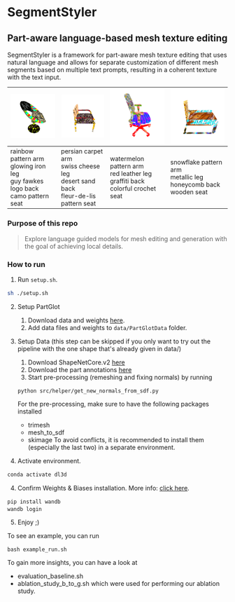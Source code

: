 # SegmentStyler
## Part-aware language-based mesh texture editing
SegmentStyler is a framework for part-aware mesh texture editing that uses natural language and allows for separate customization of different mesh segments based on multiple text prompts, resulting in a coherent texture with the text input.

| ![Chair 1](/data/img/example_chair_1.gif) | ![Chair 12](/data/img/example_chair_2.gif) | ![Chair 3](/data/img/example_chair_3.gif) | ![Chair 4](/data/img/example_chair_4.gif) | 
|-------|--------------|--------------|--------------|
| rainbow pattern arm<br>glowing iron leg<br>guy fawkes logo back<br>camo pattern seat | persian carpet arm<br>swiss cheese leg<br>desert sand back<br>fleur-de-lis pattern seat  | watermelon pattern arm<br>red leather leg<br>graffiti back<br>colorful crochet seat | snowflake pattern arm<br>metallic leg<br>honeycomb back<br>wooden seat |


### Purpose of this repo

> Explore language guided models for mesh editing and generation with the goal of achieving local details. 

### How to run

1. Run `setup.sh`.

```bash
sh ./setup.sh
```

2. Setup PartGlot 

    1. Download data and weights [here](https://drive.google.com/drive/folders/1jvPclGP5Dg0653wrMvN8WX9am7txZJu8).
    2. Add data files and weights to `data/PartGlotData` folder.

3. Setup Data (this step can be skipped if you only want to try out the pipeline with the one shape that's already given in data/)
    1. Download ShapeNetCore.v2 [here](https://shapenet.org/)
    2. Download the part annotations [here](https://shapenet.cs.stanford.edu/ericyi/shapenetcore_partanno_segmentation_benchmark_v0.zip)
    3. Start pre-processing (remeshing and fixing normals) by running 
    ```
    python src/helper/get_new_normals_from_sdf.py
    ```
    For the pre-processing, make sure to have the following packages installed
    - trimesh
    - mesh_to_sdf
    - skimage
    To avoid conflicts, it is recommended to install them (especially the last two) in a separate environment.
    
3. Activate environment.

```bash
conda activate dl3d
```

4. Confirm Weights & Biases installation. More info: [click here](https://wandb.ai/quickstart/pytorch).

```bash
pip install wandb
wandb login
```

5. Enjoy ;)

To see an example, you can run
```
bash example_run.sh
```

To gain more insights, you can have a look at
- evaluation_baseline.sh
- ablation_study_b_to_g.sh
which were used for performing our ablation study.
